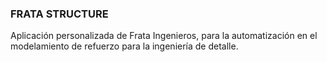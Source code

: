 ### FRATA STRUCTURE
Aplicación personalizada de Frata Ingenieros, para la automatización en el modelamiento de refuerzo para la ingeniería de detalle.
